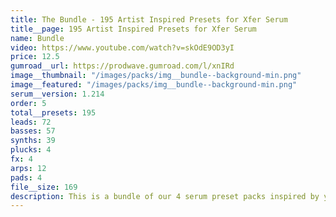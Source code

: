 ```yaml
---
title: The Bundle - 195 Artist Inspired Presets for Xfer Serum
title__page: 195 Artist Inspired Presets for Xfer Serum
name: Bundle
video: https://www.youtube.com/watch?v=skOdE9OD3yI
price: 12.5
gumroad__url: https://prodwave.gumroad.com/l/xnIRd
image__thumbnail: "/images/packs/img__bundle--background-min.png"
image__featured: "/images/packs/img__bundle--background-min.png"
serum__version: 1.214
order: 5
total__presets: 195
leads: 72
basses: 57
synths: 39
plucks: 4
fx: 4
arps: 12
pads: 4
file__size: 169
description: This is a bundle of our 4 serum preset packs inspired by your favorite producer. It consists of 195 presets in total, inspired by Porter Robinson, Avicii, Martin Garrix and San Holo.
---
```

